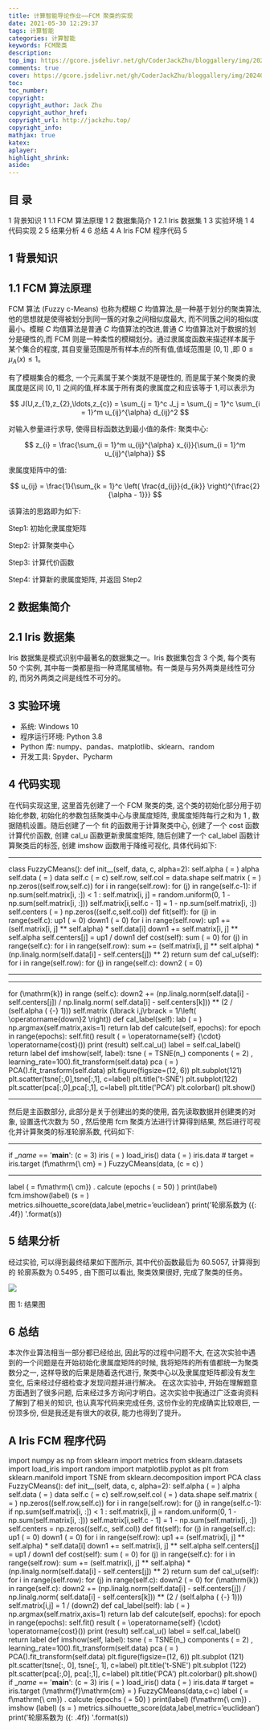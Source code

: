 ```yaml
---
title: 计算智能导论作业——FCM 聚类的实现
date: 2021-05-30 12:29:37
tags: 计算智能
categories: 计算智能
keywords: FCM聚类
description:  
top_img: https://gcore.jsdelivr.net/gh/CoderJackZhu/bloggallery/img/20240303022754.png
comments: true
cover: https://gcore.jsdelivr.net/gh/CoderJackZhu/bloggallery/img/20240303022754.png
toc:
toc_number:
copyright:
copyright_author: Jack Zhu
copyright_author_href: 
copyright_url: http://jackzhu.top/
copyright_info: 
mathjax: true
katex: 
aplayer: 
highlight_shrink: 
aside: 
---
```


## 目 录

1 背景知识 1
1.1 FCM 算法原理 1
2 数据集简介 1
2.1 Iris 数据集 1
3 实验环境 1
4 代码实现 2
5 结果分析 4
6 总结 4
A Iris FCM 程序代码 5
## 1 背景知识

## 1.1 FCM 算法原理

FCM 算法 (Fuzzy c-Means) 也称为模糊 $C$ 均值算法,是一种基于划分的聚类算法,他的思想就是使得被划分到同一簇的对象之间相似度最大, 而不同簇之间的相似度最小。模糊 $C$ 均值算法是普通 $C$ 均值算法的改进,普通 $C$ 均值算法对于数据的划分是硬性的,而 FCM 则是一种柔性的模糊划分。通过隶属度函数来描述样本属于某个集合的程度, 其自变量范围是所有样本点的所有值,值域范围是 $[0,1]$ ,即 $0 \leq \mu_A(x) \leq 1$。

有了模糊集合的概念, 一个元素属于某个类就不是硬性的, 而是属于某个聚类的隶属度是区间 $[0,1]$ 之间的值,样本属于所有类的隶属度之和应该等于 1,可以表示为

$$
J(U,z_{1},z_{2},\ldots,z_{c}) = \sum_{j = 1}^c J_j = \sum_{j = 1}^c \sum_{i = 1}^m u_{ij}^{\alpha} d_{ij}^2
$$

对输入参量进行求导, 使得目标函数达到最小值的条件: 聚类中心:

$$
z_{i} = \frac{\sum_{i = 1}^m u_{ij}^{\alpha} x_{i}}{\sum_{i = 1}^m u_{ij}^{\alpha}}
$$

隶属度矩阵中的值:

$$
u_{ij} = \frac{1}{\sum_{k = 1}^c \left( \frac{d_{ij}}{d_{ik}} \right)^{\frac{2}{\alpha - 1}}}
$$

该算法的思路即为如下:


Step1: 初始化隶属度矩阵 

Step2: 计算聚类中心 

Step3: 计算代价函数

Step4: 计算新的隶属度矩阵, 并返回 Step2

## 2 数据集简介

## 2.1 Iris 数据集

Iris 数据集是模式识别中最著名的数据集之一。Iris 数据集包含 3 个类, 每个类有 50 个实例, 其中每一类都是指一种鸢尾属植物。有一类是与另外两类是线性可分的, 而另外两类之间是线性不可分的。

## 3 实验环境

- 系统: Windows 10
- 程序运行环境: Python 3.8
- Python 库: numpy、pandas、matplotlib、sklearn、random
- 开发工具: Spyder、Pycharm
## 4 代码实现

在代码实现这里, 这里首先创建了一个 FCM 聚类的类, 这个类的初始化部分用于初始化参数, 初始化的参数包括聚类中心与隶属度矩阵, 隶属度矩阵每行之和为 1 , 数据随机设置。随后创建了一个 fit 的函数用于计算聚类中心, 创建了一个 cost 函数计算代价函数, 创建 cal_u 函数更新隶属度矩阵, 随后创建了一个 cal_label 函数计算聚类后的标签, 创建 imshow 函数用于降维可视化, 具体代码如下:

---

class FuzzyCMeans():
def init__(self, data, c, alpha=2):
self.alpha \( = \) alpha
self.data \( = \) data
self.c \( = c\)
self.row, self.col = data.shape
self.matrix \( = \) np.zeros((self.row,self.c))
for i in range(self.row):
for \(j\) in range(self.c-1):
if np.sum(self.matrix[i, :]) < 1 :
self.matrix[i, j] = random.uniform(0, 1 -
np.sum(self.matrix[i, :]))
self.matrix[i,self.c - 1] = 1 - np.sum(self.matrix[i, :])
self.centers \( = \) np.zeros((self.c,self.col))
def fit(self):
for \(j\) in range(self.c):
up1 \( = 0\)
down1 \( = 0\)
for i in range(self.row):
up1 += (self.matrix[i, j] ** self.alpha) * self.data[i]
down1 += self.matrix[i, j] ** self.alpha
self.centers[j] = up1 / down1
def cost(self):
sum \( = 0\)
for \(j\) in range(self.c):
for i in range(self.row):
sum += (self.matrix[i, j] ** self.alpha) *
(np.linalg.norm(self.data[i] - self.centers[j]) ** 2)
return sum
def cal_u(self):
for i in range(self.row):
for \(j\) in range(self.c):
down2 \( = 0\)

---
---

for \(\mathrm{k}\) in range (self.c):
down2 += (np.linalg.norm(self.data[i] - self.centers[j])
/ np.linalg.norm(
self.data[i] - self.centers[k])) ** (2 / (self.alpha
\( {-} 1))\)
self.matrix \(\lbrack i,j\rbrack = 1/\left( \operatorname{down}2 \right)\)
def cal_label(self):
lab \( = \) np.argmax(self.matrix,axis=1)
return lab
def calcute(self, epochs):
for epoch in range(epochs):
self.fit()
result \( = \operatorname{self} {\cdot} \operatorname{cost}()\)
print (result)
self.cal_u()
label = self.cal_label()
return label
def imshow(self, label):
tsne \( = TSNE(n\_\) components \( = 2\) ,
learning_rate=100).fit_transform(self.data)
pca \( = \) PCA().fit_transform(self.data)
plt.figure(figsize=(12, 6))
plt.subplot(121)
plt.scatter(tsne[:,0],tsne[:,1], c=label)
plt.title('t-SNE')
plt.subplot(122)
plt.scatter(pca[:,0],pca[:,1], c=label)
plt.title('PCA')
plt.colorbar()
plt.show()

---

然后是主函数部分, 此部分是关于创建出的类的使用, 首先读取数据并创建类的对象, 设置迭代次数为 50 , 然后使用 fcm 聚类方法进行计算得到结果, 然后进行可视化并计算聚类的标准轮廓系数, 代码如下:

---

if __name_ == '__main__':
\(c = 3\)
iris \( = \) load_iris()
data \( = \) iris.data
\# target = iris.target
\(f\mathrm{\ cm} = \) FuzzyCMeans(data, \(c = c\) )

---
label \( = f\mathrm{\ cm}\) . calcute (epochs \( = 50\) ) print(label)
fcm.imshow(label)
\(s = \) metrics.silhouette_score(data,label,metric=’euclidean’) print('轮廓系数为 \(\{: .4f\}\) '.format(s))

## 5 结果分析

经过实验, 可以得到最终结果如下图所示, 其中代价函数最后为 60.5057, 计算得到的
轮廓系数为 0.5495 , 由下图可以看出, 聚类效果很好, 完成了聚类的任务。

<img src="https://cdn.noedgeai.com/13b8aff7-d660-486b-8d4a-83244a4fc29c_5.jpg?x=181&y=341&w=479&h=254 "/>

图 1: 结果图

## 6 总结

本次作业算法相当一部分都已经给出, 因此写的过程中问题不大, 在这次实验中遇到的一个问题是在开始初始化隶属度矩阵的时候, 我将矩阵的所有值都统一为聚类数分之一, 这样导致的后果是随着迭代进行, 聚类中心以及隶属度矩阵都没有发生变化, 后来经过仔细检查才发现问题并进行解决。
在这次实验中, 开始在理解题意方面遇到了很多问题, 后来经过多方询问才明白。这次实验中我通过广泛查询资料了解到了相关的知识, 也认真写代码来完成任务, 这份作业的完成确实比较艰巨, 一份顶多份, 但是我还是有很大的收获, 能力也得到了提升。
## A Iris FCM 程序代码

import numpy as np
from sklearn import metrics
from sklearn.datasets import load_iris import random
import matplotlib.pyplot as plt from sklearn.manifold import TSNE
from sklearn.decomposition import PCA class FuzzyCMeans():
def init__(self, data, c, alpha=2): self.alpha \( = \) alpha self.data \( = \) data self.c \( = c\)
self.row,self.col \( = \) data.shape
self.matrix \( = \) np.zeros((self.row,self.c)) for i in range(self.row): for \(j\) in range(self.c-1):
if np.sum(self.matrix[i, :]) < 1 :
self.matrix[i, j] = random.uniform(0, 1 -np.sum(self.matrix[i, :]))
self.matrix[i,self.c - 1] = 1 - np.sum(self.matrix[i, :]) self.centers = np.zeros((self.c, self.col)) def fit(self):
for \(j\) in range(self.c): up1 \( = 0\) down1 \( = 0\)
for i in range(self.row):
up1 += (self.matrix[i, j] ** self.alpha) * self.data[i] down1 += self.matrix[i, j] ** self.alpha self.centers[j] = up1 / down1
def cost(self):
sum \( = 0\)
for \(j\) in range(self.c):
for i in range(self.row):
sum += (self.matrix[i, j] ** self.alpha) *
(np.linalg.norm(self.data[i] - self.centers[j]) ** 2)
return sum
def cal_u(self):
for i in range(self.row): for \(j\) in range(self.c): down2 \( = 0\)
for \(\mathrm{k}\) in range(self.c):
down2 += (np.linalg.norm(self.data[i] - self.centers[j]) / np.linalg.norm(
self.data[i] - self.centers[k])) ** (2 / (self.alpha
\( {-} 1))\)
self.matrix[i,j] = 1 / (down2)
def cal_label(self):
lab \( = \) np.argmax(self.matrix,axis=1) return lab
def calcute(self, epochs):
for epoch in range(epochs):
self.fit()
result \( = \operatorname{self} {\cdot} \operatorname{cost}()\) print (result) self.cal_u()
label = self.cal_label() return label
def imshow(self, label):
tsne \( = TSNE(n\_\) components \( = 2\) ,
learning_rate=100).fit_transform(self.data) pca \( = \) PCA().fit_transform(self.data) plt.figure(figsize=(12, 6)) plt.subplot (121)
plt.scatter(tsne[:, 0], tsne[:, 1], c=label) plt.title('t-SNE') plt.subplot (122)
plt.scatter(pca[:,0], pca[:,1], c=label) plt.title('PCA') plt.colorbar() plt.show()
if __name_ == '__main__':
\(c = 3\)
iris \( = \) load_iris() data \( = \) iris.data
\# target = iris.target
\(\mathrm{f}\mathrm{cm} = \) FuzzyCMeans(data,c=c) label \( = f\mathrm{\ cm}\) . calcute (epochs \( = 50\) ) print(label)
\(f\mathrm{\ cm}\) . imshow (label)
\(s = \) metrics.silhouette_score(data,label,metric=’euclidean’) print('轮廓系数为 \(\{: .4f\}\) '.format(s))
